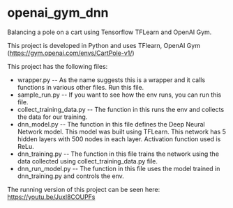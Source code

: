 # openai_gym_dnn
Balancing a pole on a cart using Tensorflow TFLearn and OpenAI Gym.

This project is developed in Python and uses TFlearn, OpenAI Gym (https://gym.openai.com/envs/CartPole-v1/)

This project has the following files:
* wrapper.py -- As the name suggests this is a wrapper and it calls functions in various other files. Run this file. 
* sample_run.py -- If you want to see how the env runs, you can run this file. 
* collect_training_data.py -- The function in this runs the env and collects the data for our training. 
* dnn_model.py -- The function in this file defines the Deep Neural Network model. This model was built using TFLearn. This network has 5 hidden layers with 500 nodes in each layer. Activation function used is ReLu.
* dnn_training.py -- The function in this file trains the network using the data collected using collect_training_data.py file. 
* dnn_run_model.py -- The function in this file uses the model trained in dnn_training.py and controls the env. 

The running version of this project can be seen here: https://youtu.be/Juxl8COUPFs

